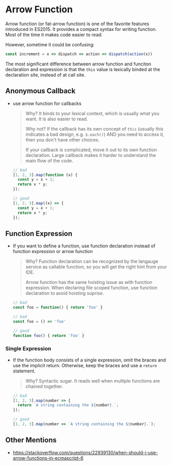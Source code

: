# Arrow Function

Arrow function (or fat-arrow function) is one of the favorite features introduced in ES2015.
It provides a compact syntax for writing function.
Most of the time it makes code easier to read.

However, sometime it could be confusing:

```ts
const increment = x => dispatch => action => dispatch(action(x))
```

The most significant difference between arrow function and funciton declaration and expression is that the `this` value is lexically binded at the declaration site, instead of at call site.

## Anonymous Callback

- use arrow function for callbacks

  > Why? It binds to your lexical context, which is usually what you want. It is also easier to read.
  >
  > Why not? If the callback has its own concept of `this` (usually this indicates a bad design, e.g. `$.each()`) AND you need to access it, then you don't have other choices.
  >
  > If your callback is complicated, move it out to its own function declaration. Large callback makes it harder to understand the main flow of the code.

  ```ts
  // bad
  [1, 2, 3].map(function (x) {
    const y = x + 1;
    return x * y;
  });

  // good
  [1, 2, 3].map((x) => {
    const y = x + 1;
    return x * y;
  });
  ```

## Function Expression

- If you want to define a function, use function declaration instead of function expression or arrow function

  > Why? Function declaration can be recognized by the langauge service as callable function, so you will get the right hint from your IDE.
  >
  > Arrow function has the same hoisting issue as with function expression.
  > When declaring file scoped function, use function declaration to avoid hoisting suprise.

  ```ts
  // bad
  const foo = function() { return 'foo' }

  // bad
  const foo = () => 'foo'

  // good
  function foo() { return 'foo' }
  ```

### Single Expression

- If the function body consists of a single expression, omit the braces and use the implicit return. Otherwise, keep the braces and use a `return` statement.

  > Why? Syntactic sugar. It reads well when multiple functions are chained together.

  ```ts
  // bad
  [1, 2, 3].map(number => {
    return `A string containing the ${number}.`;
  });

  // good
  [1, 2, 3].map(number => `A string containing the ${number}.`);
  ```

## Other Mentions

- <https://stackoverflow.com/questions/22939130/when-should-i-use-arrow-functions-in-ecmascript-6>

